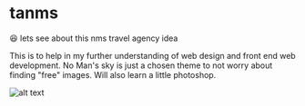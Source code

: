 # tanms
:satisfied: lets see about this nms travel agency idea


This is to help in my further understanding of web design and front end web development. No Man's sky is just a chosen theme
to not worry about finding "free" images. Will also learn a little photoshop.






![alt text](https://github.com/IDEddy/tanms/tree/main/demo.png)
